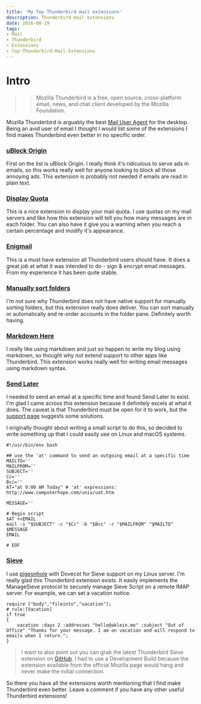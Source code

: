 ```yaml
---
title: 'My Top Thunderbird mail extensions'
description: Thunderbird mail extensions
date: 2016-08-19
tags:
- Mail
- Thunderbird
- Extensions
- Top-Thunderbird-Mail-Extensions
---
```


# Intro
>> Mozilla Thunderbird is a free, open source, cross-platform email, news, and chat client developed by the Mozilla Foundation. 

Mozilla Thunderbird is arguably the best [Mail User Agent](https://en.wikipedia.org/wiki/Email_client) for the desktop. Being an avid user of email I thought I would list some of the extensions I find makes Thunderbird even better in no specific order.

### [uBlock Origin](https://addons.thunderbird.net/en-US/thunderbird/addon/ublock-origin/?src=search)
First on the list is uBlock Origin. I really think it's ridiculous to serve ads in 
emails, so this works really well for anyone looking to block all those annoying ads. This extension is probably not needed if emails are read in plain text.

### [Display Quota](https://addons.thunderbird.net/en-US/thunderbird/addon/display-quota/)
This is a nice extension to display your mail quota. I use quotas on my mail servers and like how this extension will tell you how many messages are in each folder. You can also have it give you a warning when you reach a certain percentage and modify it's appearance.

### [Enigmail](https://addons.thunderbird.net/en-US/thunderbird/addon/enigmail/)
This is a must have extension all Thunderbird users should have. It does a great job at what it was intended to do - sign & encrypt email messages. From my experience it has been quite stable.

### [Manually sort folders](https://addons.thunderbird.net/en-US/thunderbird/addon/manually-sort-folders/)
I'm not sure why Thunderbird does not have native support for manually sorting folders, but this extension really does deliver. You can sort manually or automatically and re-order accounts in the folder pane. Definitely worth having. 

### [Markdown Here](https://addons.thunderbird.net/en-us/thunderbird/addon/markdown-here-revival/)
I really like using markdown and just so happen to write my blog using markdown, so thought why not extend support to other apps like Thunderbird. This extension works really well for writing email messages using markdown syntax. 

### [Send Later](https://addons.thunderbird.net/en-US/thunderbird/addon/send-later-3/)
I needed to send an email at a specific time and found Send Later to exist. I'm glad I came across this extension because it definitely excels at what it does. The caveat is that Thunderbird must be open for it to work, but the [support page](http://blog.kamens.us/send-later/#running) suggests some solutions.

I originally thought about writing a small script to do this, so decided to write something up that I could easily use on Linux and macOS systems.

```
#!/usr/bin/env bash

## use the 'at' command to send an outgoing email at a specific time
MAILTO=''
MAILFROM=''
SUBJECT=''
Cc=''
Bcc=''
AT="at 9:00 AM Today" # 'at' expressions: http://www.computerhope.com/unix/uat.htm

MESSAGE=''

# Begin script
$AT <<EMAIL
mail -s "$SUBJECT" -c "$Cc" -b "$Bcc" -r "$MAILFROM" "$MAILTO"
$MESSAGE
EMAIL

# EOF
```

### [Sieve](https://addons.mozilla.org/en-US/thunderbird/addon/sieve)
I use [pigeonhole](http://pigeonhole.dovecot.org) with Dovecot for Sieve support on my Linux server. I'm really glad this Thunderbird extension exists. It easily implements the ManageSieve protocol to securely manage Sieve Script on a remote IMAP server. For example, we can set a vacation notice.

```
require ["body","fileinto","vacation"];
# rule:[Vacation]
if true
{
	vacation :days 2 :addresses "hello@aklein.me" :subject "Out of Office" "Thanks for your message. I am on vacation and will respond to emails when I return.";
}
```

> I want to also point out you can grab the latest Thunderbird Sieve extension on [GitHub](https://github.com/thsmi/sieve/blob/master/README.md). I had to use a Development Build because the extension available from the official Mozilla page would hang and never make the initial connection.

So there you have all the extensions worth mentioning that I find make Thunderbird even better. Leave a comment if you have any other useful Thunderbird extensions!
